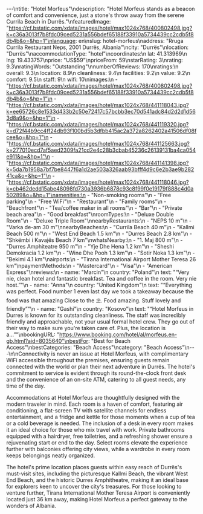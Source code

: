 ---\ntitle: "Hotel Morfeus"\ndescription: "Hotel Morfeus stands as a beacon of comfort and convenience, just a stone's throw away from the serene Currila Beach in Durrës."\nfeaturedImage: "https://cf.bstatic.com/xdata/images/hotel/max1024x768/400802498.jpg?k=c36a3013f7b8fdc09ced5231a556bdef65188f33910a5734439cc2cdb5f8db4b&o=&hp=1"\nlanguage: en\nslug: hotel-morfeus\naddress: "Rruga Currila Restaurant Neps, 2001 Durrës, Albania"\ncity: "Durrës"\nlocation: "Durrës"\naccommodationType: "hotel"\ncoordinates:\n  lat: 41.313969\n  lng: 19.433757\nprice: "US$59"\npriceFrom: 59\nstarRating: 3\nrating: 9.3\nratingWords: "Outstanding"\nnumberOfReviews: 170\nratings:\n  overall: 9.3\n  location: 8.9\n  cleanliness: 9.4\n  facilities: 9.2\n  value: 9.2\n  comfort: 9.5\n  staff: 9\n  wifi: 10\nimages:\n  - "https://cf.bstatic.com/xdata/images/hotel/max1024x768/400802498.jpg?k=c36a3013f7b8fdc09ced5231a556bdef65188f33910a5734439cc2cdb5f8db4b&o=&hp=1"\n  - "https://cf.bstatic.com/xdata/images/hotel/max1024x768/441118043.jpg?k=ee65726c8e1533d433b2c50e72417c57bcbb3ec70d541adc84d2d2d1d563d8a9&o=&hp=1"\n  - "https://cf.bstatic.com/xdata/images/hotel/max1024x768/441119320.jpg?k=d72f44b9cc4ff24db93f100bd5b3dfbb415ac2a372a8262402a41506df08fcee&o=&hp=1"\n  - "https://cf.bstatic.com/xdata/images/hotel/max1024x768/441125663.jpg?k=277010ecd7af5aed2309fa21cd2e4c28b3cbab45236c26139131ba4ca054e911&o=&hp=1"\n  - "https://cf.bstatic.com/xdata/images/hotel/max1024x768/441141398.jpg?k=5da7b1958a7bf7be8447f6a1d2ae503a326aab93bfff4d9c6e2b3ae9b28241ca&o=&hp=1"\n  - "https://cf.bstatic.com/xdata/images/hotel/max1024x768/441118046.jpg?k=cb462dedd15abe48098fd730a3936b6878c93c8f99f0e19179f888c4d0a50289&o=&hp=1"\namenities:\n  - "Non-smoking rooms"\n  - "Free parking"\n  - "Free WiFi"\n  - "Restaurant"\n  - "Family rooms"\n  - "Beachfront"\n  - "Tea/coffee maker in all rooms"\n  - "Bar"\n  - "Private beach area"\n  - "Good breakfast"\nroomTypes:\n  - "Deluxe Double Room"\n  - "Deluxe Triple Room"\nnearbyRestaurants:\n  - "NEPS 10 m"\n  - "Varka de-am 30 m"\nnearbyBeaches:\n  - "Currila Beach 40 m"\n  - "Kallmi Beach 500 m"\n  - "West End Beach 1.5 km"\n  - "Durres Beach 2.8 km"\n  - "Shkëmbi i Kavajës Beach 7 km"\nwhatsNearby:\n  - "1. Maj 800 m"\n  - "Durres Amphiteatre 950 m"\n  - "Yje Dhe Hena 1.2 km"\n  - "Sheshi Demokracia 1.2 km"\n  - "Wine Dhe Pooh 1.3 km"\n  - "Sotir Noka 1.3 km"\n  - "Bekimi 4.1 km"\nairports:\n  - "Tirana International Airport Mother Teresa 26 km"\npaymentMethods:\n  - "Mastercard"\n  - "Visa"\n  - "American Express"\nreviews:\n  - name: "Marcin"\n    country: "Poland"\n    text: "“Very nie, clean hotel and fantastic breakfast. Tea and coffee in the room. Very nie host.”"\n  - name: "Anna"\n    country: "United Kingdom"\n    text: "“Everything was perfect. Food number 1 even last day we took a takeaway because the food was that amazing Close to the ⛱️. Food amazing. Stuff lovely and friendly”"\n  - name: "Gashi"\n    country: "Kosovo"\n    text: "“Hotel Morfeus in Durres is known for its outstanding cleanliness. The staff was incredibly friendly and approachable, not your usual formal hotel crew. They go out of their way to make sure you're taken care of. Plus, the location is a...”"\nbookingURL: "https://www.booking.com/hotel/al/morfeus.en-gb.html?aid=8035640"\nbestFor: "Best for Beach Access"\nbestCategories: "Beach Access"\ncategory: "Beach Access"\n---\n\nConnectivity is never an issue at Hotel Morfeus, with complimentary WiFi accessible throughout the premises, ensuring guests remain connected with the world or plan their next adventure in Durrës. The hotel's commitment to service is evident through its round-the-clock front desk and the convenience of an on-site ATM, catering to all guest needs, any time of the day.

Accommodations at Hotel Morfeus are thoughtfully designed with the modern traveler in mind. Each room is a haven of comfort, featuring air conditioning, a flat-screen TV with satellite channels for endless entertainment, and a fridge and kettle for those moments when a cup of tea or a cold beverage is needed. The inclusion of a desk in every room makes it an ideal choice for those who mix travel with work. Private bathrooms equipped with a hairdryer, free toiletries, and a refreshing shower ensure a rejuvenating start or end to the day. Select rooms elevate the experience further with balconies offering city views, while a wardrobe in every room keeps belongings neatly organized.

The hotel's prime location places guests within easy reach of Durrës's must-visit sites, including the picturesque Kallmi Beach, the vibrant West End Beach, and the historic Durres Amphitheatre, making it an ideal base for explorers keen to uncover the city's treasures. For those looking to venture further, Tirana International Mother Teresa Airport is conveniently located just 36 km away, making Hotel Morfeus a perfect gateway to the wonders of Albania.